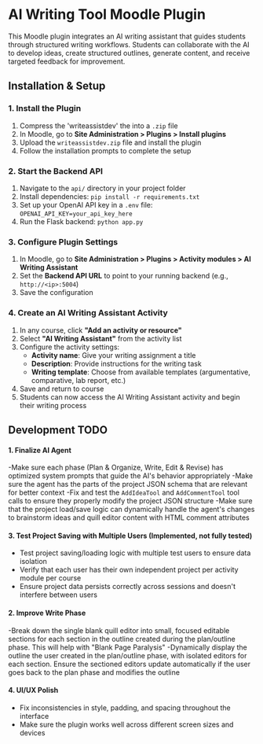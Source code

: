 # AI Writing Tool Moodle Plugin

This Moodle plugin integrates an AI writing assistant that guides students through structured writing workflows. Students can collaborate with the AI to develop ideas, create structured outlines, generate content, and receive targeted feedback for improvement.

## Installation & Setup

### 1. Install the Plugin
1. Compress the 'writeassistdev' the into a `.zip` file
2. In Moodle, go to **Site Administration > Plugins > Install plugins**
3. Upload the `writeassistdev.zip` file and install the plugin
4. Follow the installation prompts to complete the setup

### 2. Start the Backend API
1. Navigate to the `api/` directory in your project folder
2. Install dependencies: `pip install -r requirements.txt`
3. Set up your OpenAI API key in a `.env` file: `OPENAI_API_KEY=your_api_key_here`
4. Run the Flask backend: `python app.py`

### 3. Configure Plugin Settings
1. In Moodle, go to **Site Administration > Plugins > Activity modules > AI Writing Assistant**
2. Set the **Backend API URL** to point to your running backend (e.g., `http://<ip>:5004`)
4. Save the configuration

### 4. Create an AI Writing Assistant Activity
1. In any course, click **"Add an activity or resource"**
2. Select **"AI Writing Assistant"** from the activity list
3. Configure the activity settings:
   - **Activity name**: Give your writing assignment a title
   - **Description**: Provide instructions for the writing task
   - **Writing template**: Choose from available templates (argumentative, comparative, lab report, etc.)
4. Save and return to course
5. Students can now access the AI Writing Assistant activity and begin their writing process

## Development TODO

#### 1. Finalize AI Agent
-Make sure each phase (Plan & Organize, Write, Edit & Revise) has optimized system prompts that guide the AI's behavior appropriately
-Make sure the agent has the parts of the project JSON schema that are relevant for better context
-Fix and test the `AddIdeaTool` and `AddCommentTool` tool calls to ensure they properly modify the project JSON structure
-Make sure that the project load/save logic can dynamically handle the agent's changes to brainstorm ideas and quill editor content with HTML comment attributes

#### 3. Test Project Saving with Multiple Users (Implemented, not fully tested)
- Test project saving/loading logic with multiple test users to ensure data isolation
- Verify that each user has their own independent project per activity module per course
- Ensure project data persists correctly across sessions and doesn't interfere between users

#### 2. Improve Write Phase
-Break down the single blank quill editor into small, focused editable sections for each section in the outline created during the plan/outline phase. This will help with "Blank Page Paralysis"
-Dynamically display the outline the user created in the plan/outline phase, with isolated editors for each section. Ensure the sectioned editors update automatically if the user goes back to the plan phase and modifies the outline

#### 4. UI/UX Polish
- Fix inconsistencies in style, padding, and spacing throughout the interface
- Make sure the plugin works well across different screen sizes and devices
